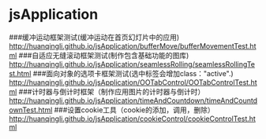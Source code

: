 # jsApplication
###缓冲运动框架测试(缓冲运动在首页幻灯片中的应用)
http://huanqingli.github.io/jsApplication/bufferMove/bufferMovementTest.html
###自适应无缝滚动框架测试(制作包含基础功能的图库)
http://huanqingli.github.io/jsApplication/seamlessRolling/seamlessRollingTest.html
###面向对象的选项卡框架测试(选中标签会增加class："active".)
http://huanqingli.github.io/jsApplication/OOTabControl/OOTabControlTest.html
###计时器与倒计时框架（制作应用图片的计时器与倒计时）
http://huanqingli.github.io/jsApplication/timeAndCountdown/timeAndCountdownTest.html
###设置cookie工具（cookie的添加，调用，删除）
http://huanqingli.github.io/jsApplication/cookieControl/cookieControlTest.html